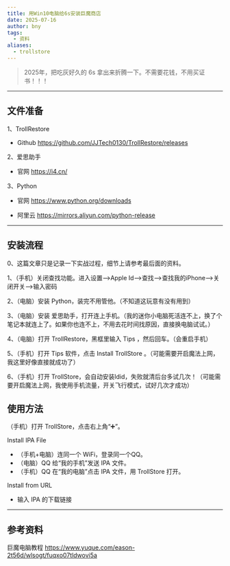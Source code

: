 ```yaml
---
title: 用Win10电脑给6s安装巨魔商店
date: 2025-07-16
author: bny
tags:
  - 资料
aliases:
  - trollstore
---
```


> 2025年，把吃灰好久的 6s 拿出来折腾一下。不需要花钱，不用买证书！！！

---

## 文件准备

1、TrollRestore  

- Github https://github.com/JJTech0130/TrollRestore/releases

2、爱思助手  

- 官网 https://i4.cn/

3、Python  

- 官网 https://www.python.org/downloads  

- 阿里云 https://mirrors.aliyun.com/python-release

---

## 安装流程

0、这篇文章只是记录一下实战过程，细节上请参考最后面的资料。

1、（手机）关闭查找功能。进入设置-->Apple Id-->查找-->查找我的iPhone-->关闭开关-->输入密码

2、（电脑）安装 Python，装完不用管他。（不知道这玩意有没有用到）

3、（电脑）安装 爱思助手，打开连上手机。（我的迷你小电脑死活连不上，换了个笔记本就连上了。如果你也连不上，不用去花时间找原因，直接换电脑试试。）

4、（电脑）打开 TrollRestore，黑框里输入 Tips ，然后回车。（会重启手机）

5、（手机）打开 Tips 软件，点击 Install TrollStore 。（可能需要开启魔法上网，我这里好像直接就成功了）

6、（手机）打开 TrollStore，会自动安装ldid，失败就清后台多试几次！（可能需要开启魔法上网，我使用手机流量，开关飞行模式，试好几次才成功）

## 使用方法

（手机）打开 TrollStore，点击右上角“➕”。

Install IPA File
- （手机+电脑）连同一个 WiFi，登录同一个QQ。
- （电脑）QQ 给“我的手机”发送 IPA 文件。
- （手机）QQ 在“我的电脑”点击 IPA 文件，用 TrollStore 打开。

Install from URL
- 输入 IPA 的下载链接

---

## 参考资料

巨魔电脑教程  https://www.yuque.com/eason-2t56d/wlsogt/fuqxo07tldwovi5a

